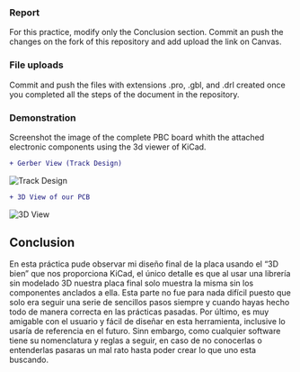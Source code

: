 ### Report
For this practice, modify only the Conclusion section. Commit an push the changes on the fork of this repository and add
upload the link on Canvas.

### File uploads
Commit and push the files with extensions .pro, .gbl, and .drl  created once you completed all the steps of the document in the repository.

### Demonstration
Screenshot the image of the complete PBC board whith the attached electronic components using the 3d viewer of KiCad.
```diff
+ Gerber View (Track Design)
```
![Track Design](./track_design.png)

```diff
+ 3D View of our PCB
```
![3D View](./PCB-3D_VIEW.png)


## Conclusion

En esta práctica pude observar mi diseño final de la placa usando el “3D bien” que nos proporciona KiCad, el único detalle es que al usar una librería sin modelado 3D nuestra placa final solo muestra la misma sin los componentes anclados a ella. Esta parte no fue para nada difícil puesto que solo era seguir una serie de sencillos pasos siempre y cuando hayas hecho todo de manera correcta en las prácticas pasadas. Por último, es muy amigable con el usuario y fácil de diseñar en esta herramienta, inclusive lo usaría de referencia en el futuro. Sinn embargo, como cualquier software tiene su nomenclatura y reglas a seguir, en caso de no conocerlas o entenderlas pasaras un mal rato hasta poder crear lo que uno esta buscando.  
